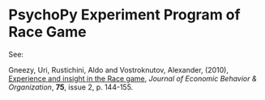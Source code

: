 # PsychoPy Experiment Program of Race Game

See: 

Gneezy, Uri, Rustichini, Aldo and Vostroknutov, Alexander, (2010), <a href="https://EconPapers.repec.org/RePEc:eee:jeborg:v:75:y:2010:i:2:p:144-155">Experience and insight in the Race game</a>, <i>Journal of Economic Behavior & Organization</i>, <b>75</b>, issue 2, p. 144-155.

